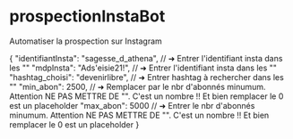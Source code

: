 # prospectionInstaBot
Automatiser la prospection sur Instagram

{
    "identifiantInsta": "sagesse_d_athena", // ➜ Entrer l'identifiant insta dans les ""
    "mdpInsta": "Ads'eisie21!", // ➜ Entrer l'identifiant insta dans les ""
    "hashtag_choisi": "devenirlibre", // ➜ Entrer hashtag à rechercher dans les ""
    "min_abon": 2500, // ➜ Remplacer par le nbr d'abonnés minumum. Attention NE PAS METTRE DE "". C'est un nombre !! Et bien remplacer le 0 est un placeholder
    "max_abon": 5000 // ➜ Entrer le nbr d'abonnés minumum. Attention NE PAS METTRE DE "". C'est un nombre !! Et bien remplacer le 0 est un placeholder
}

